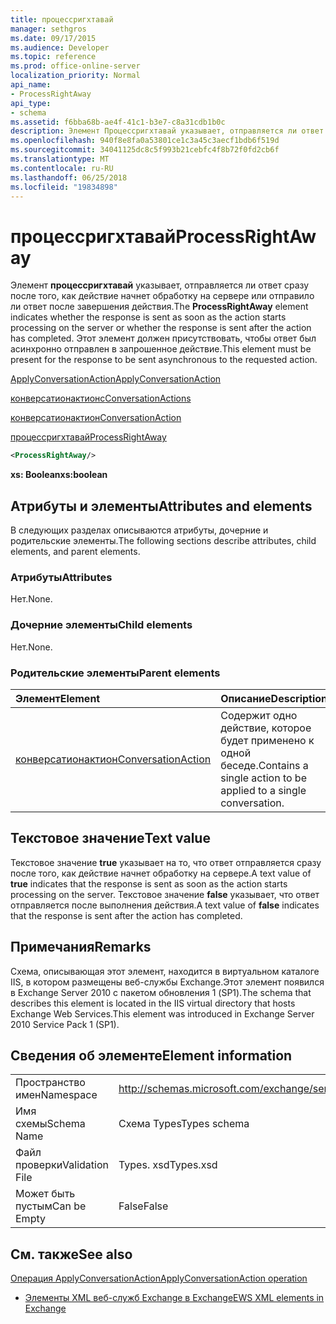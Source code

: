 ```yaml
---
title: процессригхтавай
manager: sethgros
ms.date: 09/17/2015
ms.audience: Developer
ms.topic: reference
ms.prod: office-online-server
localization_priority: Normal
api_name:
- ProcessRightAway
api_type:
- schema
ms.assetid: f6bba68b-ae4f-41c1-b3e7-c8a31cdb1b0c
description: Элемент Процессригхтавай указывает, отправляется ли ответ сразу после того, как действие начнет обработку на сервере или отправило ли ответ после завершения действия. Этот элемент должен присутствовать, чтобы ответ был асинхронно отправлен в запрошенное действие.
ms.openlocfilehash: 940f8e8fa0a53801ce1c3a45c3aecf1bdb6f519d
ms.sourcegitcommit: 34041125dc8c5f993b21cebfc4f8b72f0fd2cb6f
ms.translationtype: MT
ms.contentlocale: ru-RU
ms.lasthandoff: 06/25/2018
ms.locfileid: "19834898"
---
```

# <a name="processrightaway"></a><span data-ttu-id="984cc-104">процессригхтавай</span><span class="sxs-lookup"><span data-stu-id="984cc-104">ProcessRightAway</span></span>

<span data-ttu-id="984cc-105">Элемент **процессригхтавай** указывает, отправляется ли ответ сразу после того, как действие начнет обработку на сервере или отправило ли ответ после завершения действия.</span><span class="sxs-lookup"><span data-stu-id="984cc-105">The **ProcessRightAway** element indicates whether the response is sent as soon as the action starts processing on the server or whether the response is sent after the action has completed.</span></span> <span data-ttu-id="984cc-106">Этот элемент должен присутствовать, чтобы ответ был асинхронно отправлен в запрошенное действие.</span><span class="sxs-lookup"><span data-stu-id="984cc-106">This element must be present for the response to be sent asynchronous to the requested action.</span></span> 
  
[<span data-ttu-id="984cc-107">ApplyConversationAction</span><span class="sxs-lookup"><span data-stu-id="984cc-107">ApplyConversationAction</span></span>](applyconversationaction.md)
  
[<span data-ttu-id="984cc-108">конверсатионактионс</span><span class="sxs-lookup"><span data-stu-id="984cc-108">ConversationActions</span></span>](conversationactions.md)
  
[<span data-ttu-id="984cc-109">конверсатионактион</span><span class="sxs-lookup"><span data-stu-id="984cc-109">ConversationAction</span></span>](conversationaction.md)
  
[<span data-ttu-id="984cc-110">процессригхтавай</span><span class="sxs-lookup"><span data-stu-id="984cc-110">ProcessRightAway</span></span>](processrightaway.md)
  
```XML
<ProcessRightAway/>
```

 <span data-ttu-id="984cc-111">**xs: Boolean**</span><span class="sxs-lookup"><span data-stu-id="984cc-111">**xs:boolean**</span></span>
## <a name="attributes-and-elements"></a><span data-ttu-id="984cc-112">Атрибуты и элементы</span><span class="sxs-lookup"><span data-stu-id="984cc-112">Attributes and elements</span></span>

<span data-ttu-id="984cc-113">В следующих разделах описываются атрибуты, дочерние и родительские элементы.</span><span class="sxs-lookup"><span data-stu-id="984cc-113">The following sections describe attributes, child elements, and parent elements.</span></span>
  
### <a name="attributes"></a><span data-ttu-id="984cc-114">Атрибуты</span><span class="sxs-lookup"><span data-stu-id="984cc-114">Attributes</span></span>

<span data-ttu-id="984cc-115">Нет.</span><span class="sxs-lookup"><span data-stu-id="984cc-115">None.</span></span>
  
### <a name="child-elements"></a><span data-ttu-id="984cc-116">Дочерние элементы</span><span class="sxs-lookup"><span data-stu-id="984cc-116">Child elements</span></span>

<span data-ttu-id="984cc-117">Нет.</span><span class="sxs-lookup"><span data-stu-id="984cc-117">None.</span></span>
  
### <a name="parent-elements"></a><span data-ttu-id="984cc-118">Родительские элементы</span><span class="sxs-lookup"><span data-stu-id="984cc-118">Parent elements</span></span>

|<span data-ttu-id="984cc-119">**Элемент**</span><span class="sxs-lookup"><span data-stu-id="984cc-119">**Element**</span></span>|<span data-ttu-id="984cc-120">**Описание**</span><span class="sxs-lookup"><span data-stu-id="984cc-120">**Description**</span></span>|
|:-----|:-----|
|[<span data-ttu-id="984cc-121">конверсатионактион</span><span class="sxs-lookup"><span data-stu-id="984cc-121">ConversationAction</span></span>](conversationaction.md) <br/> |<span data-ttu-id="984cc-122">Содержит одно действие, которое будет применено к одной беседе.</span><span class="sxs-lookup"><span data-stu-id="984cc-122">Contains a single action to be applied to a single conversation.</span></span>  <br/> |
   
## <a name="text-value"></a><span data-ttu-id="984cc-123">Текстовое значение</span><span class="sxs-lookup"><span data-stu-id="984cc-123">Text value</span></span>

<span data-ttu-id="984cc-124">Текстовое значение **true** указывает на то, что ответ отправляется сразу после того, как действие начнет обработку на сервере.</span><span class="sxs-lookup"><span data-stu-id="984cc-124">A text value of **true** indicates that the response is sent as soon as the action starts processing on the server.</span></span> <span data-ttu-id="984cc-125">Текстовое значение **false** указывает, что ответ отправляется после выполнения действия.</span><span class="sxs-lookup"><span data-stu-id="984cc-125">A text value of **false** indicates that the response is sent after the action has completed.</span></span> 
  
## <a name="remarks"></a><span data-ttu-id="984cc-126">Примечания</span><span class="sxs-lookup"><span data-stu-id="984cc-126">Remarks</span></span>

<span data-ttu-id="984cc-127">Схема, описывающая этот элемент, находится в виртуальном каталоге IIS, в котором размещены веб-службы Exchange.Этот элемент появился в Exchange Server 2010 с пакетом обновления 1 (SP1).</span><span class="sxs-lookup"><span data-stu-id="984cc-127">The schema that describes this element is located in the IIS virtual directory that hosts Exchange Web Services.This element was introduced in Exchange Server 2010 Service Pack 1 (SP1).</span></span>
  
## <a name="element-information"></a><span data-ttu-id="984cc-128">Сведения об элементе</span><span class="sxs-lookup"><span data-stu-id="984cc-128">Element information</span></span>

|||
|:-----|:-----|
|<span data-ttu-id="984cc-129">Пространство имен</span><span class="sxs-lookup"><span data-stu-id="984cc-129">Namespace</span></span>  <br/> |http://schemas.microsoft.com/exchange/services/2006/types  <br/> |
|<span data-ttu-id="984cc-130">Имя схемы</span><span class="sxs-lookup"><span data-stu-id="984cc-130">Schema Name</span></span>  <br/> |<span data-ttu-id="984cc-131">Схема Types</span><span class="sxs-lookup"><span data-stu-id="984cc-131">Types schema</span></span>  <br/> |
|<span data-ttu-id="984cc-132">Файл проверки</span><span class="sxs-lookup"><span data-stu-id="984cc-132">Validation File</span></span>  <br/> |<span data-ttu-id="984cc-133">Types. xsd</span><span class="sxs-lookup"><span data-stu-id="984cc-133">Types.xsd</span></span>  <br/> |
|<span data-ttu-id="984cc-134">Может быть пустым</span><span class="sxs-lookup"><span data-stu-id="984cc-134">Can be Empty</span></span>  <br/> |<span data-ttu-id="984cc-135">False</span><span class="sxs-lookup"><span data-stu-id="984cc-135">False</span></span>  <br/> |
   
## <a name="see-also"></a><span data-ttu-id="984cc-136">См. также</span><span class="sxs-lookup"><span data-stu-id="984cc-136">See also</span></span>



[<span data-ttu-id="984cc-137">Операция ApplyConversationAction</span><span class="sxs-lookup"><span data-stu-id="984cc-137">ApplyConversationAction operation</span></span>](applyconversationaction-operation.md)


- [<span data-ttu-id="984cc-138">Элементы XML веб-служб Exchange в Exchange</span><span class="sxs-lookup"><span data-stu-id="984cc-138">EWS XML elements in Exchange</span></span>](ews-xml-elements-in-exchange.md)

